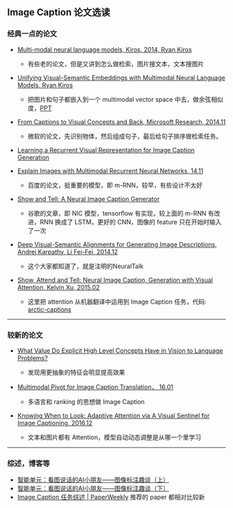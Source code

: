 ## Image Caption 论文选读

### 经典一点的论文

- [Multi-modal neural language models, Kiros, 2014, Ryan Kiros](http://www.cs.toronto.edu/~rkiros/papers/mnlm2013.pdf)
  - 有些老的论文，但是又讲到怎么做检索，图片搜文本，文本搜图片

- [Unifying Visual-Semantic Embeddings with Multimodal Neural Language Models, Ryan Kiros](https://arxiv.org/abs/1411.2539)
  - 把图片和句子都嵌入到一个 multimodal vector space 中去，做余弦相似度，[PPT](http://www.cs.toronto.edu/~fidler/slides/2017/CSC2539/DavidMadras-CSC2539.pdf)

- [From Captions to Visual Concepts and Back, Microsoft Research, 2014.11](https://arxiv.org/abs/1411.4952)
  - 微软的论文，先识别物体，然后组成句子，最后给句子排序做检索任务。

- [Learning a Recurrent Visual Representation for Image Caption Generation](https://arxiv.org/abs/1411.5654)

- [Explain Images with Multimodal Recurrent Neural Networks, 14.11](https://arxiv.org/abs/1410.1090)
  - 百度的论文，挺重要的模型，即 m-RNN，较早，有些设计不太好

- [Show and Tell: A Neural Image Caption Generator](https://arxiv.org/abs/1411.4555)
  - 谷歌的文章，即 NIC 模型，tensorflow 有实现，较上面的 m-RNN 有改进，RNN 换成了 LSTM，更好的 CNN，图像的 feature 只在开始时输入了一次

- [Deep Visual-Semantic Alignments for Generating Image Descriptions, Andrej Karpathy, Li Fei-Fei, 2014.12](https://arxiv.org/abs/1412.2306)
  - 这个大家都知道了，就是注明的NeuralTalk

- [Show, Attend and Tell: Neural Image Caption, Generation with Visual Attention, Kelvin Xu, 2015.02](https://arxiv.org/abs/1502.03044)
  - 这里把 attention 从机器翻译中运用到 Image Caption 任务，代码: [arctic-captions](https://github.com/kelvinxu/arctic-captions)

---

### 较新的论文

- [What Value Do Explicit High Level Concepts Have in Vision to Language Problems?](https://arxiv.org/abs/1506.01144)
  - 发现用更抽象的特征会明显提高效果

- [Multimodal Pivot for Image Caption Translation， 16.01](https://arxiv.org/abs/1601.03916)
  - 多语言和 ranking 的思想做 Image Caption 

- [Knowing When to Look: Adaptive Attention via A Visual Sentinel for Image Captioning, 2016.12](https://arxiv.org/abs/1612.01887)
  - 文本和图片都有 Attention，模型自动动态调整是从哪一个里学习

---

### 综述，博客等

- [智能单元：看图说话的AI小朋友——图像标注趣谈（上）](https://zhuanlan.zhihu.com/p/22408033)
- [智能单元：看图说话的AI小朋友——图像标注趣谈（下）](https://zhuanlan.zhihu.com/p/22520434)
- [Image Caption 任务综述 | PaperWeekly](http://mp.weixin.qq.com/s?src=3&timestamp=1489138990&ver=1&signature=xSUpxVgIS-RRb0fh0XqX0q*PNbsdKBcgbJv2mguLz0ZoSLmVqVwoVW9OPkLGQ1PWJLdPxCRiZgFCWEkoZBlD5pC**mH7Z4VpF3GvNzpLi1TK221p1Sfd3iHROtqAmwQMRxkMKDCxyotOOXnHPTqKTwc9nkIUQzyyTkzg75jqqzI=) 推荐的 paper 都相对比较新
